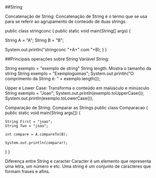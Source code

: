 ##String

Concatenação de String:
Concatenação de String é o termo que se usa para se referir ao agrupamento de conteúdo de duas strings.

public class stringconc { public static void main(String[] args) {

String A = "A";
String B = "B";

System.out.println("stringconc "+A+" com "+B);
} }

##Principais operações sobre String
Variável String:

String exemplo = "exemplo de string"
String length: Mostra o tamanho da string
String exemplo = "Exemploguimas";
System.out.println("O comprimento da String é: " + exemplo.length());

Upper e Lower Case: Transforma o conteúdo em maiúsculo e minúsculo 
String exemplo = "Joao";
System.out.println(exemplo.toUpperCase()); System.out.println(exemplo.toLowerCase());

Comparação de String: Comparar as Strings
public class Comparacao { public static void main(String args[]) {

    String First = "joao";
    String Two = "joao";
    
    int compare = A.compareTo(B);
    
    System.out.println(comparar);
} }

Diferença entre String e caracter
Caracter é um elemento que representa uma letra, um número e etc. Uma string é um conjunto de caracteres que formam frases e afins.
